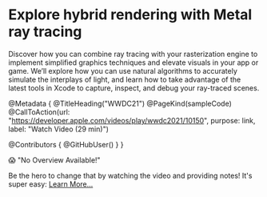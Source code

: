 # Explore hybrid rendering with Metal ray tracing

Discover how you can combine ray tracing with your rasterization engine to implement simplified graphics techniques and elevate visuals in your app or game. We’ll explore how you can use natural algorithms to accurately simulate the interplays of light, and learn how to take advantage of the latest tools in Xcode to capture, inspect, and debug your ray-traced scenes.

@Metadata {
   @TitleHeading("WWDC21")
   @PageKind(sampleCode)
   @CallToAction(url: "https://developer.apple.com/videos/play/wwdc2021/10150", purpose: link, label: "Watch Video (29 min)")

   @Contributors {
      @GitHubUser(<replace this with your GitHub handle>)
   }
}

😱 "No Overview Available!"

Be the hero to change that by watching the video and providing notes! It's super easy:
 [Learn More…](https://wwdcnotes.com/documentation/wwdcnotes/contributing)
